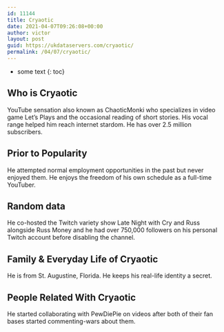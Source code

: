```yaml
---
id: 11144
title: Cryaotic
date: 2021-04-07T09:26:08+00:00
author: victor
layout: post
guid: https://ukdataservers.com/cryaotic/
permalink: /04/07/cryaotic/
---
```


* some text
{: toc}


## Who is Cryaotic



YouTube sensation also known as ChaoticMonki who specializes in video game Let&#8217;s Plays and the occasional reading of short stories. His vocal range helped him reach internet stardom. He has over 2.5 million subscribers. 

                
                
                
## Prior to Popularity



He attempted normal employment opportunities in the past but never enjoyed them. He enjoys the freedom of his own schedule as a full-time YouTuber. 

                
                
                
## Random data



He co-hosted the Twitch variety show Late Night with Cry and Russ alongside Russ Money and he had over 750,000 followers on his personal Twitch account before disabling the channel.

                
                
                
## Family & Everyday Life of Cryaotic



He is from St. Augustine, Florida. He keeps his real-life identity a secret. 

                
                
                
## People Related With Cryaotic



He started collaborating with PewDiePie on videos after both of their fan bases started commenting-wars about them. 

                
              
            
          
          
          